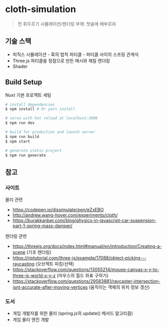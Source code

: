 # cloth-simulation

> 천 휘두르기 시뮬레이션/렌더링
> 부제: 첫술에 배부르랴

## 기술 스택
- 피직스 시뮬레이션 - 훅의 법칙
파티클 - 파티클 사이의 스프링 관계식
- Three.js
파티클을 정점으로 만든 메시와 재질 렌더링
- Shader

## Build Setup
Nuxt 기본 프로젝트 세팅

``` bash
# install dependencies
$ npm install # Or yarn install

# serve with hot reload at localhost:3000
$ npm run dev

# build for production and launch server
$ npm run build
$ npm start

# generate static project
$ npm run generate
```

## 참고
### 사이트
물리 관련
- https://codepen.io/dissimulate/pen/eZxEBO
- http://andrew.wang-hoyer.com/experiments/cloth/
- https://burakkanber.com/blog/physics-in-javascript-car-suspension-part-1-spring-mass-damper/

렌더링 관련
- https://threejs.org/docs/index.html#manual/en/introduction/Creating-a-scene (기초 렌더링)
- https://riptutorial.com/three-js/example/17088/object-picking---raycasting (오브젝트 피킹/선택)
- https://stackoverflow.com/questions/13055214/mouse-canvas-x-y-to-three-js-world-x-y-z (마우스의 월드 좌표 구하기)
- https://stackoverflow.com/questions/29583881/raycaster-intersection-isnt-accurate-after-moving-vertices (움직이는 객체의 위치 정보 갱신)

### 도서
- 게임 개발자를 위한 물리 (spring.js의 update() 메서드 알고리즘)
- 게임 물리 엔진 개발
